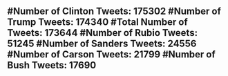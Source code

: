 #Number of Clinton Tweets: 175302
#Number of Trump Tweets: 174340
#Total Number of Tweets: 173644 
#Number of Rubio Tweets: 51245
#Number of Sanders Tweets: 24556
#Number of Carson Tweets: 21799
#Number of Bush Tweets: 17690
---
